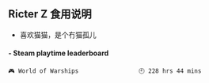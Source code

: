 ## Ricter Z 食用说明
- 喜欢猫猫，是个冇猫孤儿

<!-- steam-box start -->
#### - Steam playtime leaderboard
```text
🎮 World of Warships                 🕘 228 hrs 44 mins
```
<!-- Powered by https://github.com/YouEclipse/steam-box . -->
<!-- steam-box end -->

